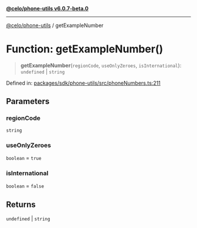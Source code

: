 [**@celo/phone-utils v6.0.7-beta.0**](../README.md)

***

[@celo/phone-utils](../globals.md) / getExampleNumber

# Function: getExampleNumber()

> **getExampleNumber**(`regionCode`, `useOnlyZeroes`, `isInternational`): `undefined` \| `string`

Defined in: [packages/sdk/phone-utils/src/phoneNumbers.ts:211](https://github.com/celo-org/developer-tooling/blob/master/packages/sdk/phone-utils/src/phoneNumbers.ts#L211)

## Parameters

### regionCode

`string`

### useOnlyZeroes

`boolean` = `true`

### isInternational

`boolean` = `false`

## Returns

`undefined` \| `string`
